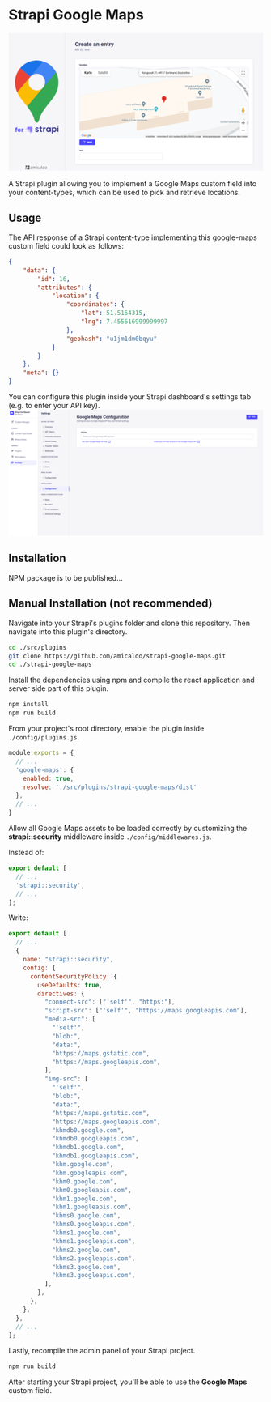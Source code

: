 
# Strapi Google Maps

![Preview](https://github.com/amicaldo/strapi-google-maps/blob/main/pictures/preview.png?raw=true)

A Strapi plugin allowing you to implement a Google Maps custom field into your content-types, which can be used to pick and retrieve locations.
## Usage

The API response of a Strapi content-type implementing this google-maps custom field could look as follows:
```json
{
    "data": {
        "id": 16,
        "attributes": {
            "location": {
                "coordinates": {
                    "lat": 51.5164315,
                    "lng": 7.455616999999997
                },
                "geohash": "u1jm1dm0bqyu"
            }
        }
    },
    "meta": {}
}
```

You can configure this plugin inside your Strapi dashboard's settings tab (e.g. to enter your API key).
![Configuration](https://github.com/amicaldo/strapi-google-maps/blob/main/pictures/configuration.png?raw=true)
## Installation

NPM package is to be published...
## Manual Installation (not recommended)

Navigate into your Strapi's plugins folder and clone this repository.
Then navigate into this plugin's directory.

```bash
cd ./src/plugins
git clone https://github.com/amicaldo/strapi-google-maps.git
cd ./strapi-google-maps
```

Install the dependencies using npm and compile the react application and server side part of this plugin.

```bash
npm install
npm run build
```


From your project's root directory, enable the plugin inside `./config/plugins.js`.

```js
module.exports = {
  // ...
  'google-maps': {
    enabled: true,
    resolve: './src/plugins/strapi-google-maps/dist'
  },
  // ...
}
```

Allow all Google Maps assets to be loaded correctly by customizing the **strapi::security** middleware inside `./config/middlewares.js`.

Instead of:
```js
export default [
  // ...
  'strapi::security',
  // ...
];
```

Write:
```js
export default [
  // ...
  {
    name: "strapi::security",
    config: {
      contentSecurityPolicy: {
        useDefaults: true,
        directives: {
          "connect-src": ["'self'", "https:"],
          "script-src": ["'self'", "https://maps.googleapis.com"],
          "media-src": [
            "'self'",
            "blob:",
            "data:",
            "https://maps.gstatic.com",
            "https://maps.googleapis.com",
          ],
          "img-src": [
            "'self'",
            "blob:",
            "data:",
            "https://maps.gstatic.com",
            "https://maps.googleapis.com",
            "khmdb0.google.com",
            "khmdb0.googleapis.com",
            "khmdb1.google.com",
            "khmdb1.googleapis.com",
            "khm.google.com",
            "khm.googleapis.com",
            "khm0.google.com",
            "khm0.googleapis.com",
            "khm1.google.com",
            "khm1.googleapis.com",
            "khms0.google.com",
            "khms0.googleapis.com",
            "khms1.google.com",
            "khms1.googleapis.com",
            "khms2.google.com",
            "khms2.googleapis.com",
            "khms3.google.com",
            "khms3.googleapis.com",
          ],
        },
      },
    },
  },
  // ...
];
```

Lastly, recompile the admin panel of your Strapi project.

```bash
npm run build
```

After starting your Strapi project, you'll be able to use the **Google Maps** custom field.

